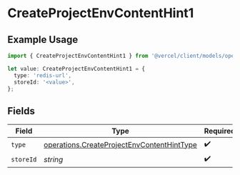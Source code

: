 # CreateProjectEnvContentHint1

## Example Usage

```typescript
import { CreateProjectEnvContentHint1 } from '@vercel/client/models/operations';

let value: CreateProjectEnvContentHint1 = {
  type: 'redis-url',
  storeId: '<value>',
};
```

## Fields

| Field     | Type                                                                                                     | Required           | Description |
| --------- | -------------------------------------------------------------------------------------------------------- | ------------------ | ----------- |
| `type`    | [operations.CreateProjectEnvContentHintType](../../models/operations/createprojectenvcontenthinttype.md) | :heavy_check_mark: | N/A         |
| `storeId` | _string_                                                                                                 | :heavy_check_mark: | N/A         |
